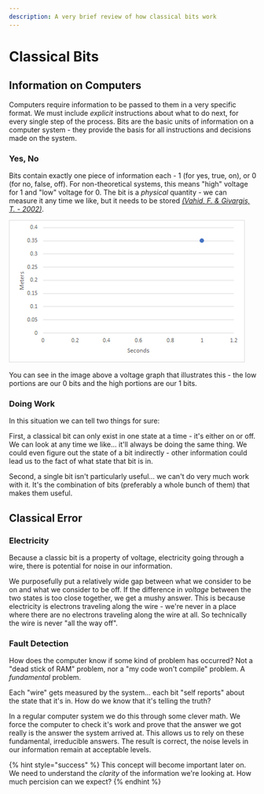 ```yaml
---
description: A very brief review of how classical bits work
---
```


# Classical Bits

## Information on Computers

Computers require information to be passed to them in a very specific format. We must include _explicit_ instructions about what to do next, for every single step of the process. Bits are the basic units of information on a computer system - they provide the basis for all instructions and decisions made on the system.

### Yes, No

Bits contain exactly one piece of information each - 1 \(for yes, true, on\), or 0 \(for no, false, off\). For non-theoretical systems, this means "high" voltage for 1 and "low" voltage for 0. The bit is a _physical_ quantity - we can measure it any time we like, but it needs to be stored [_\(Vahid, F. & Givargis, T. - 2002\)_](../qubit-references.md#diagram-of-serial-waveforms).

![Serial Waveforms](../.gitbook/assets/image.png)

You can see in the image above a voltage graph that illustrates this - the low portions are our 0 bits and the high portions are our 1 bits.

### Doing Work

In this situation we can tell two things for sure:

 First, a classical bit can only exist in one state at a time - it's either on or off. We can look at any time we like... it'll always be doing the same thing. We could even figure out the state of a bit indirectly - other information could lead us to the fact of what state that bit is in.

Second, a single bit isn't particularly useful... we can't do very much work with it. It's the combination of bits \(preferably a whole bunch of them\) that makes them useful. 

## Classical Error

### Electricity

Because a classic bit is a property of voltage, electricity going through a wire, there is potential for noise in our information.

We purposefully put a relatively wide gap between what we consider to be on and what we consider to be off. If the difference in _voltage_ between the two states is too close together, we get a mushy answer. This is because electricity is electrons traveling along the wire - we're never in a place where there are no electrons traveling along the wire at all. So technically the wire is never "all the way off".

### Fault Detection

How does the computer know if some kind of problem has occurred? Not a "dead stick of RAM" problem, nor a "my code won't compile" problem. A _fundamental_ problem.

Each "wire" gets measured by the system... each bit "self reports" about the state that it's in. How do we know that it's telling the truth?

In a regular computer system we do this through some clever math. We force the computer to check it's work and prove that the answer we got really is the answer the system arrived at. This allows us to rely on these fundamental, irreducible answers. The result is correct, the noise levels in our information remain at acceptable levels.

{% hint style="success" %}
This concept will become important later on. We need to understand the _clarity_ of the information we're looking at. How much percision can we expect?
{% endhint %}

